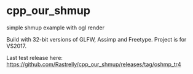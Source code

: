# cpp_our_shmup
simple shmup example with ogl render

Build with 32-bit versions of GLFW, Assimp and Freetype. Project is for VS2017.

Last test release here: https://github.com/Rastrelly/cpp_our_shmup/releases/tag/oshmp_tr4
